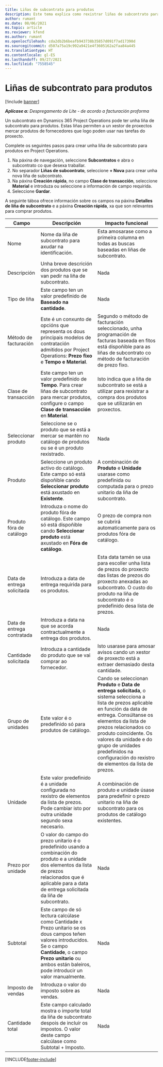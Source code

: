 ```yaml
---
title: Liñas de subcontrato para produtos
description: Este tema explica como rexistrar liñas de subcontrato para produtos e usar os distintos campos para rexistrar compras de produtos de fornecedores.
author: rumant
ms.date: 08/06/2021
ms.topic: article
ms.reviewer: kfend
ms.author: rumant
ms.openlocfilehash: cda2db2b6beafb943738b35857d091f7ad17390d
ms.sourcegitcommit: d507a75a19c992a9421e4f3605162a2faa84a445
ms.translationtype: HT
ms.contentlocale: gl-ES
ms.lasthandoff: 09/27/2021
ms.locfileid: "7558545"
---
```

# <a name="subcontract-lines-for-products"></a>Liñas de subcontrato para produtos

[!include [banner](../../includes/dataverse-preview.md)]

_**Aplícase a:** Despregamento de Lite - de acordo a facturación proforma_

Un subcontrato en Dynamics 365 Project Operations pode ter unha liña de subcontrato para produtos. Estas liñas permiten a un xestor de proxectos mercar produtos de fornecedores que logo poden usar nas tarefas do proxecto.

Complete os seguintes pasos para crear unha liña de subcontrato para produtos en Project Operations.

1. Na páxina de navegación, seleccione **Subcontratos** e abra o subcontrato co que desexa traballar. 
2. No separador **Liñas de subcontrato**, seleccione **+ Nova** para crear unha nova liña de subcontrato.
3. Na páxina **Creación rápida**, no campo **Clase de transacción**, seleccione **Material** e introduza ou seleccione a información de campo requirida. 
4. Seleccione **Gardar**.

A seguinte táboa ofrece información sobre os campos na páxina **Detalles de liña de subcontrato** e a páxina **Creación rápida**, xa que son relevantes para comprar produtos.

| Campo | Descripción | Impacto funcional|
| ----- | ----------- | ----------- |
| Nome | Nome da liña de subcontrato para axudar na identificación. |Esta amosarase como a primeira columna en todas as buscas baseadas en liñas de subcontrato.
| Descripción | Unha breve descrición dos produtos que se van pedir na liña de subcontrato. | Nada |
| Tipo de liña | Este campo ten un valor predefinido de **Baseado na cantidade**. |Nada |
| Método de facturación | Este é un conxunto de opcións que representa os dous principais modelos de contratación admitidos por Project Operations: **Prezo fixo** e **Tempo e Material**. | Segundo o método de facturación seleccionado, unha programación de facturas baseada en fitos está dispoñible para as liñas de subcontrato co método de facturación de prezo fixo. |
| Clase de transacción |Este campo ten un valor predefinido de **Tempo**. Para crear liñas de subcontrato para mercar produtos, configure o campo **Clase de transacción** en **Material**.  | Isto indica que a liña de subcontrato se está a utilizar para rexistrar a compra dos produtos que se utilizarán en proxectos. |
| Seleccionar produto | Seleccione se o produto que se está a mercar se mantén no catálogo de produtos ou se é un produto rexistrado. |Nada |
| Produto | Seleccione un produto activo do catálogo. Este campo só está dispoñible cando **Seleccionar produto** está axustado en **Existente**. |A combinación de **Produto** e **Unidade** usarase como predefinida ou computada para o prezo unitario da liña de subcontrato.
| Produto fóra de catálogo | Introduza o nome do produto fóra de catálogo. Este campo só está dispoñible cando **Seleccionar produto** está axustado en **Fóra de catálogo**.  |O prezo de compra non se cubrirá automaticamente para os produtos fóra de catálogo.|
| Data de entrega solicitada | Introduza a data de entrega requirida para os produtos.| Esta data tamén se usa para escoller unha lista de prezos do proxecto das listas de prezos do proxecto anexadas ao subcontrato. O custo do produto na liña de subcontrato é o predefinido desa lista de prezos. |
| Data de entrega contratada | Introduza a data na que se acorda contractualmente a entrega dos produtos.  |Nada|
| Cantidade solicitada | Introduza a cantidade do produto que se vai comprar ao fornecedor.| Isto usarase para amosar avisos cando un xestor de proxecto está a extraer demasiado desta cantidade.|
| Grupo de unidades | Este valor é o predefinido só para produtos de catálogo. |Cando se seleccionan **Produto** e **Data de entrega solicitada**, o sistema selecciona a lista de prezos aplicable en función da data de entrega. Consúltanse os elementos da lista de prezos relacionados co produto coincidente. Os valores da unidade e do grupo de unidades predefinidos na configuración do rexistro de elementos da lista de prezos. |
| Unidade | Este valor predefinido é a unidade configurada no rexistro de elementos da lista de prezos. Pode cambiar isto por outra unidade segundo sexa necesario.| A combinación de produto e unidade úsase para predefinir o prezo unitario na liña de subcontrato para os produtos de catálogo existentes. |
| Prezo por unidade | O valor do campo do prezo unitario é o predefinido usando a combinación do produto e a unidade dos elementos da lista de prezos relacionados que é aplicable para a data de entrega solicitada da liña de subcontrato.  |Nada |
| Subtotal | Este campo de só lectura calcúlase como Cantidade x Prezo unitario se os dous campos teñen valores introducidos. Se o campo **Cantidade**, o campo **Prezo unitario** ou ambos están baleiros, pode introducir un valor manualmente.  |Nada |
| Imposto de vendas | Introduza o valor do imposto sobre as vendas. |Nada |
| Cantidade total | Este campo calculado mostra o importe total da liña de subcontrato despois de incluír os impostos. O valor deste campo calcúlase como Subtotal + Imposto. |Nada |


[!INCLUDE[footer-include](../../includes/footer-banner.md)]

